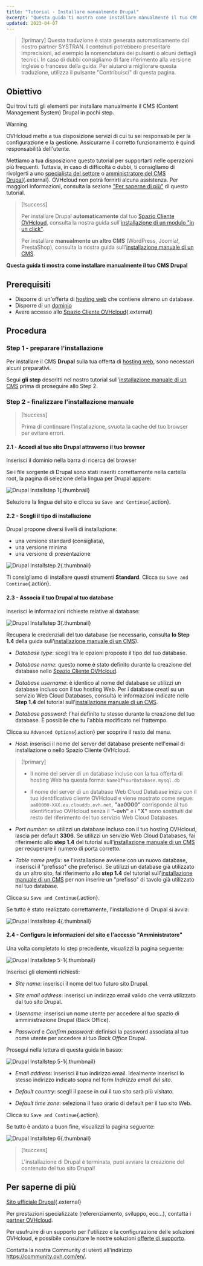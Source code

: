 ```yaml
---
title: "Tutorial - Installare manualmente Drupal"
excerpt: "Questa guida ti mostra come installare manualmente il tuo CMS Drupal"
updated: 2023-04-07
---
```


> [!primary]
> Questa traduzione è stata generata automaticamente dal nostro partner SYSTRAN. I contenuti potrebbero presentare imprecisioni, ad esempio la nomenclatura dei pulsanti o alcuni dettagli tecnici. In caso di dubbi consigliamo di fare riferimento alla versione inglese o francese della guida. Per aiutarci a migliorare questa traduzione, utilizza il pulsante "Contribuisci" di questa pagina.
>
  
## Obiettivo

Qui trovi tutti gli elementi per installare manualmente il CMS (Content Management System) Drupal in pochi step.

> [!warning]
>
> OVHcloud mette a tua disposizione servizi di cui tu sei responsabile per la configurazione e la gestione. Assicurarne il corretto funzionamento è quindi responsabilità dell'utente.
> 
> Mettiamo a tua disposizione questo tutorial per supportarti nelle operazioni più frequenti. Tuttavia, in caso di difficoltà o dubbi, ti consigliamo di rivolgerti a uno [specialista del settore](/links/partner) o [amministratore del CMS Drupal](https://www.drupal.org/support){.external}. OVHcloud non potrà fornirti alcuna assistenza. Per maggiori informazioni, consulta la sezione ["Per saperne di più"](#go-further) di questo tutorial.
>

> [!success]
>
> Per installare Drupal **automaticamente** dal tuo [Spazio Cliente OVHcloud](/links/manager), consulta la nostra guida sull'[installazione di un modulo "in un click"](/pages/web_cloud/web_hosting/cms_install_1_click_modules).
>
> Per installare **manualmente un altro CMS** (WordPress, Joomla!, PrestaShop), consulta la nostra guida sull'[installazione manuale di un CMS](/pages/web_cloud/web_hosting/cms_manual_installation).
>

**Questa guida ti mostra come installare manualmente il tuo CMS Drupal**
  
## Prerequisiti

- Disporre di un'offerta di [hosting web](https://www.ovhcloud.com/it/web-hosting/) che contiene almeno un database.
- Disporre di un [dominio](https://www.ovhcloud.com/it/domains/)
- Avere accesso allo [Spazio Cliente OVHcloud](/links/manager){.external}
  
## Procedura

### Step 1 - preparare l'installazione <a name="step1"></a>

Per installare il CMS **Drupal** sulla tua offerta di [hosting web](https://www.ovhcloud.com/it/web-hosting/), sono necessari alcuni preparativi.

Segui **gli step** descritti nel nostro tutorial sull'[installazione manuale di un CMS](/pages/web_cloud/web_hosting/cms_manual_installation) prima di proseguire allo Step 2.

### Step 2 - finalizzare l'installazione manuale <a name="step2"></a>

> [!success]
>
> Prima di continuare l'installazione, svuota la cache del tuo browser per evitare errori.
>

#### 2.1 - Accedi al tuo sito Drupal attraverso il tuo browser

Inserisci il dominio nella barra di ricerca del browser

Se i file sorgente di Drupal sono stati inseriti correttamente nella cartella root, la pagina di selezione della lingua per Drupal appare:

![Drupal Installstep 1](https://raw.githubusercontent.com/ovh/docs/develop/templates/external-elements/cms/drupal/install-language-1.png){.thumbnail}

Seleziona la lingua del sito e clicca su `Save and Continue`{.action}.

#### 2.2 - Scegli il tipo di installazione

Drupal propone diversi livelli di installazione:

- una versione standard (consigliata), 
- una versione minima
- una versione di presentazione 

![Drupal Installstep 2](https://raw.githubusercontent.com/ovh/docs/develop/templates/external-elements/cms/drupal/install-profil-2.png){.thumbnail}

Ti consigliamo di installare questi strumenti **Standard**. Clicca su `Save and Continue`{.action}.

#### 2.3 - Associa il tuo Drupal al tuo database

Inserisci le informazioni richieste relative al database:

![Drupal Installstep 3](https://raw.githubusercontent.com/ovh/docs/develop/templates/external-elements/cms/drupal/install-db-config-3.png){.thumbnail}

Recupera le credenziali del tuo database (se necessario, consulta **lo Step 1.4** della guida sull'[installazione manuale di un CMS](/pages/web_cloud/web_hosting/cms_manual_installation)).

- *Database type*: scegli tra le opzioni proposte il tipo del tuo database.

- *Database name*: questo nome è stato definito durante la creazione del database nello [Spazio Cliente OVHcloud](/links/manager).

- *Database username*: è identico al nome del database se utilizzi un database incluso con il tuo hosting Web. Per i database creati su un servizio Web Cloud Databases, consulta le informazioni indicate nello **Step 1.4** del tutorial sull'[installazione manuale di un CMS](/pages/web_cloud/web_hosting/cms_manual_installation).

- *Database password*: l'hai definito tu stesso durante la creazione del tuo database. È possibile che tu l'abbia modificato nel frattempo.

Clicca su `Advanced Options`{.action} per scoprire il resto del menu.

- *Host*: inserisci il nome del server del database presente nell'email di installazione o nello Spazio Cliente OVHcloud. 

> [!primary]
> 
> - Il nome del server di un database incluso con la tua offerta di hosting Web ha questa forma: `NameOfYourDatabase.mysql.db` 
>
> - Il nome del server di un database Web Cloud Database inizia con il tuo identificativo cliente OVHcloud e viene mostrato come segue: `aa00000-XXX.eu.clouddb.ovh.net`, **"aa0000"** corrisponde al tuo identificativo OVHcloud senza il **"-ovh"** e i **"X"** sono sostituiti dal resto del riferimento del tuo servizio Web Cloud Databases.
>

- *Port number*: se utilizzi un database incluso con il tuo hosting OVHcloud, lascia per default **3306**. Se utilizzi un servizio Web Cloud Databases, fai riferimento allo **step 1.4** del tutorial sull'[installazione manuale di un CMS](/pages/web_cloud/web_hosting/cms_manual_installation) per recuperare il numero di porta corretto.

- *Table name prefix*: se l'installazione avviene con un nuovo database, inserisci il "prefisso" che preferisci. Se utilizzi un database già utilizzato da un altro sito, fai riferimento allo **step 1.4** del tutorial sull'[installazione manuale di un CMS](/pages/web_cloud/web_hosting/cms_manual_installation) per non inserire un "prefisso" di tavolo già utilizzato nel tuo database.

Clicca su `Save and Continue`{.action}.

Se tutto è stato realizzato correttamente, l'installazione di Drupal si avvia:

![Drupal Installstep 4](https://raw.githubusercontent.com/ovh/docs/develop/templates/external-elements/cms/drupal/install-4.png){.thumbnail}

#### 2.4 - Configura le informazioni del sito e l'accesso "Amministratore"

Una volta completato lo step precedente, visualizzi la pagina seguente:

![Drupal Installstep 5-1](https://raw.githubusercontent.com/ovh/docs/develop/templates/external-elements/cms/drupal/install-configure-site-5-1.png){.thumbnail}

Inserisci gli elementi richiesti:

- *Site name*: inserisci il nome del tuo futuro sito Drupal.

- *Site email address*: inserisci un indirizzo email valido che verrà utilizzato dal tuo sito Drupal.

- *Username*: inserisci un nome utente per accedere al tuo spazio di amministrazione Drupal (Back Office).

- *Password* e *Confirm password*: definisci la password associata al tuo nome utente per accedere al tuo *Back Office* Drupal.

Prosegui nella lettura di questa guida in basso:

![Drupal Installstep 5-1](https://raw.githubusercontent.com/ovh/docs/develop/templates/external-elements/cms/drupal/install-configure-site-5-2.png){.thumbnail}

- *Email address*: inserisci il tuo indirizzo email. Idealmente inserisci lo stesso indirizzo indicato sopra nel form *Indirizzo email del sito*.

- *Default country*: scegli il paese in cui il tuo sito sarà più visitato.

- *Default time zone*: seleziona il fuso orario di default per il tuo sito Web.

Clicca su `Save and Continue`{.action}.

Se tutto è andato a buon fine, visualizzi la pagina seguente:

![Drupal Installstep 6](https://raw.githubusercontent.com/ovh/docs/develop/templates/external-elements/cms/drupal/install-ending-6.png){.thumbnail}

> [!success]
>
> L'installazione di Drupal è terminata, puoi avviare la creazione del contenuto del tuo sito Drupal!
>
  
## Per saperne di più <a name="go-further"></a>

[Sito ufficiale Drupal](https://www.drupal.org/){.external}
 
Per prestazioni specializzate (referenziamento, sviluppo, ecc...), contatta i [partner OVHcloud](/links/partner).
 
Per usufruire di un supporto per l'utilizzo e la configurazione delle soluzioni OVHcloud, è possibile consultare le nostre soluzioni [offerte di supporto](/links/support).
 
Contatta la nostra Community di utenti all'indirizzo <https://community.ovh.com/en/>.